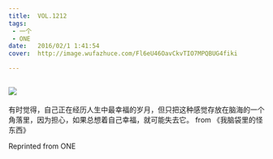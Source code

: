 ```yaml
---
title:	VOL.1212
tags:
 - 一个
 - ONE
date:	2016/02/1 1:41:54
cover:	http://image.wufazhuce.com/Fl6eU46OavCkvTIO7MPQBUG4fiki

---
```

![](http://image.wufazhuce.com/Fl6eU46OavCkvTIO7MPQBUG4fiki)
---

有时觉得，自己正在经历人生中最幸福的岁月，但只把这种感觉存放在脑海的一个角落里，因为担心，如果总想着自己幸福，就可能失去它。 from 《我脑袋里的怪东西》
 
Reprinted from ONE
